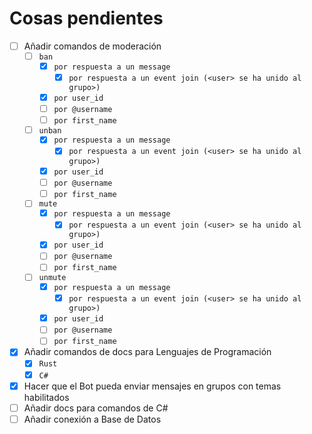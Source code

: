 # Cosas pendientes

- [ ] Añadir comandos de moderación
  - [ ] `ban`
    - [x] `por respuesta a un message`
      - [x] `por respuesta a un event join (<user> se ha unido al grupo>)`
    - [x] `por user_id`
    - [ ] `por @username`
    - [ ] `por first_name`
  - [ ] `unban`
      - [x] `por respuesta a un message`
        - [x] `por respuesta a un event join (<user> se ha unido al grupo>)`
      - [x] `por user_id`
      - [ ] `por @username`
      - [ ] `por first_name` 
  - [ ] `mute`
      - [x] `por respuesta a un message`
        - [x] `por respuesta a un event join (<user> se ha unido al grupo>)` 
      - [x] `por user_id`
      - [ ] `por @username`
      - [ ] `por first_name`
  - [ ] `unmute`
      - [x] `por respuesta a un message`
        - [x] `por respuesta a un event join (<user> se ha unido al grupo>)`
      - [x] `por user_id`
      - [ ] `por @username`
      - [ ] `por first_name`
- [x] Añadir comandos de docs para Lenguajes de Programación
  - [x] `Rust` 
  - [x] `C#`
- [x] Hacer que el Bot pueda enviar mensajes en grupos con temas habilitados 
- [ ] Añadir docs para comandos de C#
- [ ] Añadir conexión a Base de Datos